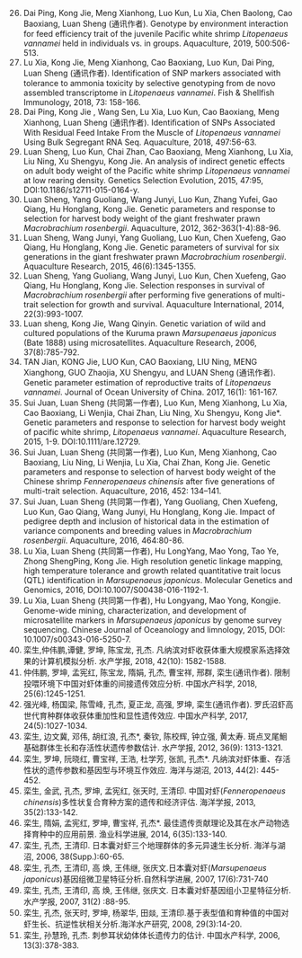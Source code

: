 26.	Dai Ping, Kong Jie, Meng Xianhong, Luo Kun, Lu Xia, Chen Baolong, Cao Baoxiang, Luan Sheng (通讯作者). Genotype by environment interaction for feed efficiency trait of the juvenile Pacific white shrimp *Litopenaeus vannamei* held in individuals vs. in groups. Aquaculture, 2019, 500:506-513. 
25.	Lu Xia, Kong Jie, Meng Xianhong, Cao Baoxiang, Luo Kun, Dai Ping, Luan Sheng (通讯作者). Identification of SNP markers associated with tolerance to ammonia toxicity by selective genotyping from de novo assembled transcriptome in *Litopenaeus vannamei*. Fish & Shellfish Immunology, 2018, 73: 158-166.
24.	Dai Ping, Kong Jie , Wang Sen, Lu Xia, Luo Kun, Cao Baoxiang, Meng Xianhong, Luan Sheng (通讯作者). Identiﬁcation of SNPs Associated With Residual Feed Intake From the Muscle of *Litopenaeus vannamei* Using Bulk Segregant RNA Seq. Aquaculture, 2018, 497:56-63.
23.	Luan Sheng, Luo Kun, Chai Zhan, Cao Baoxiang, Meng Xianhong, Lu Xia, Liu Ning, Xu Shengyu, Kong Jie. An analysis of indirect genetic effects on adult body weight of the Pacific white shrimp *Litopenaeus vannamei* at low rearing density. Genetics Selection Evolution, 2015, 47:95, DOI:10.1186/s12711-015-0164-y. 
22.	Luan Sheng, Yang Guoliang, Wang Junyi, Luo Kun, Zhang Yufei, Gao Qiang, Hu Honglang, Kong Jie. Genetic parameters and response to selection for harvest body weight of the giant freshwater prawn *Macrobrachium rosenbergii*. Aquaculture, 2012, 362-363(1-4):88-96.
21.	Luan Sheng, Wang Junyi, Yang Guoliang, Luo Kun, Chen Xuefeng, Gao Qiang, Hu Honglang, Kong Jie. Genetic parameters of survival for six generations in the giant freshwater prawn *Macrobrachium rosenbergii*. Aquaculture Research, 2015, 46(6):1345-1355.
20.	Luan Sheng, Yang Guoliang, Wang Junyi, Luo Kun, Chen Xuefeng, Gao Qiang, Hu Honglang, Kong Jie. Selection responses in survival of *Macrobrachium rosenbergii* after performing five generations of multi-trait selection for growth and survival. Aquaculture International, 2014, 22(3):993-1007.
19.	Luan sheng, Kong Jie, Wang Qinyin. Genetic variation of wild and cultured populations of the Kuruma prawn *Marsupenaeus japonicus* (Bate 1888) using microsatellites. Aquaculture Research, 2006, 37(8):785-792.
18.	TAN Jian, KONG Jie, LUO Kun, CAO Baoxiang, LIU Ning, MENG Xianghong, GUO Zhaojia, XU Shengyu, and LUAN Sheng (通讯作者). Genetic parameter estimation of reproductive traits of *Litopenaeus vannamei*. Journal of Ocean University of China. 2017, 16(1): 161-167.
17.	Sui Juan, Luan Sheng (共同第一作者), Luo Kun, Meng Xianhong, Lu Xia, Cao Baoxiang, Li Wenjia, Chai Zhan, Liu Ning, Xu Shengyu, Kong Jie*. Genetic parameters and response to selection for harvest body weight of pacific white shrimp, *Litopenaeus vannamei*. Aquaculture Research, 2015, 1-9. DOI:10.1111/are.12729. 
16.	Sui Juan, Luan Sheng (共同第一作者), Luo Kun, Meng Xianhong, Cao Baoxiang, Liu Ning, Li Wenjia, Lu Xia, Chai Zhan, Kong Jie. Genetic parameters and response to selection of harvest body weight of the Chinese shrimp *Fenneropenaeus chinensis* after five generations of multi-trait selection. Aquaculture, 2016, 452: 134–141. 
15.	Sui Juan, Luan Sheng (共同第一作者), Yang Guoliang, Chen Xuefeng, Luo Kun, Gao Qiang, Wang Junyi, Hu Honglang, Kong Jie. Impact of pedigree depth and inclusion of historical data in the estimation of variance components and breeding values in *Macrobrachium rosenbergii*. Aquaculture, 2016, 464:80-86. 
14.	Lu Xia, Luan Sheng (共同第一作者), Hu LongYang, Mao Yong, Tao Ye, Zhong ShengPing, Kong Jie. High resolution genetic linkage mapping, high temperature tolerance and growth related quantitative trait locus (QTL) identification in *Marsupenaeus japonicus*. Molecular Genetics and Genomics, 2016, DOI:10.1007/S00438-016-1192-1.
13.	Lu Xia, Luan Sheng (共同第一作者), Hu Longyang, Mao Yong, Kongjie. Genome-wide mining, characterization, and development of microsatellite markers in *Marsupenaeus japonicus* by genome survey sequencing. Chinese Journal of Oceanology and limnology, 2015, DOI: 10.1007/s00343-016-5250-7.
12.	栾生,仲伟鹏,谭健, 罗坤, 陈宝龙, 孔杰. 凡纳滨对虾收获体重大规模家系选择效果的计算机模拟分析. 水产学报, 2018, 42(10): 1582-1588.
11.	仲伟鹏, 罗坤, 孟宪红, 陈宝龙, 隋娟, 孔杰, 曹宝祥, 邢群, 栾生(通讯作者). 限制投喂环境下中国对虾体重的间接遗传效应分析. 中国水产科学, 2018, 25(6):1245-1251.
10.	强光峰, 杨国梁, 陈雪峰, 孔杰, 夏正龙, 高强, 罗坤, 栾生(通讯作者). 罗氏沼虾高世代育种群体收获体重加性和显性遗传效应. 中国水产科学, 2017, 24(5):1027-1034.
9.	栾生, 边文冀, 邓伟, 胡红浪, 孔杰*, 秦钦, 陈校辉, 钟立强, 黄太寿. 斑点叉尾鮰基础群体生长和存活性状遗传参数估计. 水产学报, 2012, 36(9): 1313-1321.
8.	栾生, 罗坤, 阮晓红, 曹宝祥, 王浩, 杜学芳, 张凯, 孔杰*. 凡纳滨对虾体重、存活性状的遗传参数和基因型与环境互作效应. 海洋与湖沼, 2013, 44(2): 445-452.
7.	栾生, 金武, 孔杰, 罗坤, 孟宪红, 张天时, 王清印. 中国对虾(*Fenneropenaeus chinensis*)多性状复合育种方案的遗传和经济评估. 海洋学报, 2013, 35(2):133-142.
6.	栾生, 隋娟, 孟宪红, 罗坤, 曹宝祥, 孔杰*. 最佳遗传贡献理论及其在水产动物选择育种中的应用前景. 渔业科学进展, 2014, 6(35):133-140.
5.	栾生, 孔杰, 王清印. 日本囊对虾三个地理群体的多元异速生长分析. 海洋与湖沼, 2006, 38(Supp.):60-65.
4.	栾生, 孔杰, 王清印, 高 焕, 王伟继, 张庆文.日本囊对虾(*Marsupenaeus japonicus*)基因组微卫星特征分析.自然科学进展, 2007, 17(6):731-740
3.	栾生, 孔杰, 王清印, 高 焕, 王伟继, 张庆文. 日本囊对虾基因组小卫星特征分析. 水产学报, 2007, 31(2) :88-95.
2.	栾生, 孔杰, 张天时, 罗坤, 杨翠华, 田燚, 王清印.基于表型值和育种值的中国对虾生长、抗逆性状相关分析.海洋水产研究, 2008, 29(3):14-20.
1.	栾生, 孙慧玲, 孔杰. 刺参耳状幼体体长遗传力的估计. 中国水产科学, 2006, 13(3):378-383.


